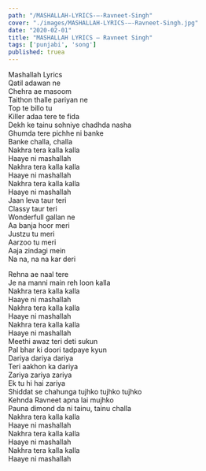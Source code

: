 ```yaml
---
path: "/MASHALLAH-LYRICS-–-Ravneet-Singh"
cover: "./images/MASHALLAH-LYRICS-–-Ravneet-Singh.jpg"
date: "2020-02-01"
title: "MASHALLAH LYRICS – Ravneet Singh"
tags: ['punjabi', 'song']
published: truea
---
```

  
Mashallah Lyrics  
Qatil adawan ne  
Chehra ae masoom  
Taithon thalle pariyan ne  
Top te billo tu  
Killer adaa tere te fida  
Dekh ke tainu sohniye chadhda nasha  
Ghumda tere pichhe ni banke  
Banke challa, challa  
Nakhra tera kalla kalla  
Haaye ni mashallah  
Nakhra tera kalla kalla  
Haaye ni mashallah  
Nakhra tera kalla kalla  
Haaye ni mashallah  
Jaan leva taur teri  
Classy taur teri  
Wonderfull gallan ne  
Aa banja hoor meri  
Justzu tu meri  
Aarzoo tu meri  
Aaja zindagi mein  
Na na, na na kar deri  
  
  
  
  
  
  
Rehna ae naal tere  
Je na manni main reh loon kalla  
Nakhra tera kalla kalla  
Haaye ni mashallah  
Nakhra tera kalla kalla  
Haaye ni mashallah  
Nakhra tera kalla kalla  
Haaye ni mashallah  
Meethi awaz teri deti sukun  
Pal bhar ki doori tadpaye kyun  
Dariya dariya dariya  
Teri aakhon ka dariya  
Zariya zariya zariya  
Ek tu hi hai zariya  
Shiddat se chahunga tujhko tujhko tujhko  
Kehnda Ravneet apna lai mujhko  
Pauna dimond da ni tainu, tainu challa  
Nakhra tera kalla kalla  
Haaye ni mashallah  
Nakhra tera kalla kalla  
Haaye ni mashallah  
Nakhra tera kalla kalla  
Haaye ni mashallah  
